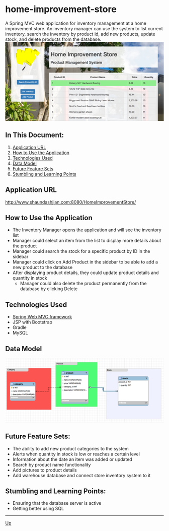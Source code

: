 # home-improvement-store
A Spring MVC web application for inventory management at a home improvement store. An inventory manager can use the system to list current inventory, search the inventory by product id, add new products, update stock, and delete products from the database.
![alt text](website.png "HomeImprovementStore")

## In This Document:
1. [Application URL](#application-url)
2. [How to Use the Application](#how-touse-the-application)
3. [Technologies Used](#technologies-used)
4. [Data Model](#data-model)
5. [Future Feature Sets](#future-feature-sets)
6. [Stumbling and Learning Points](#stumbling-and-learning-points)

## Application URL
http://www.shaundashjian.com:8080/HomeImprovementStore/

## How to Use the Application
* The Inventory Manager opens the application and will see the inventory list
* Manager could select an item from the list to display more details about the product
* Manager could search the stock for a specific product by ID in the sidebar
* Manager could click on Add Product in the sidebar to be able to add a new product to the database
* After displaying product details, they could update product details and quantity in stock
  * Manager could also delete the product permanently from the database by clicking Delete

## Technologies Used
  * [Spring Web MVC framework](https://docs.spring.io/spring/docs/current/spring-framework-reference/html/mvc.html)
  * JSP with Bootstrap
  * Gradle
  * MySQL
  
## Data Model
![alt text](model.png "Data Model")

## Future Feature Sets:
  * The ability to add new product categories to the system
  * Alerts when quantity in stock is low or reaches a certain level
  * Information about the date an item was added or updated
  * Search by product name functionality
  * Add pictures to product details
  * Add warehouse database and connect store inventory system to it
  
## Stumbling and Learning Points:
  * Ensuring that the database server is active
  * Getting better using SQL
  <hr>

[Up](README.md)
